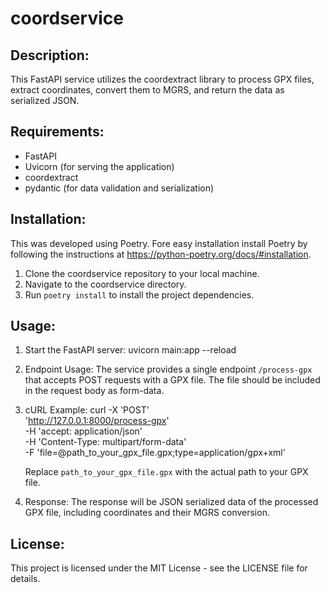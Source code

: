 # coordservice

## Description:
This FastAPI service utilizes the coordextract library to process GPX 
files, extract coordinates, convert them to MGRS, and return the data 
as serialized JSON. 

## Requirements:
- FastAPI
- Uvicorn (for serving the application)
- coordextract 
- pydantic (for data validation and serialization)

## Installation:
This was developed using Poetry. Fore easy installation install Poetry 
by following the instructions at 
https://python-poetry.org/docs/#installation.

1. Clone the coordservice repository to your local machine.
2. Navigate to the coordservice directory.
3. Run `poetry install` to install the project dependencies.

## Usage:
1. Start the FastAPI server:
   uvicorn main:app --reload

2. Endpoint Usage:
   The service provides a single endpoint `/process-gpx` that accepts 
   POST requests with a GPX file. The file should be included in the 
   request body as form-data.

3. cURL Example:
   curl -X 'POST' \
     'http://127.0.0.1:8000/process-gpx' \
     -H 'accept: application/json' \
     -H 'Content-Type: multipart/form-data' \
     -F 'file=@path_to_your_gpx_file.gpx;type=application/gpx+xml'

   Replace `path_to_your_gpx_file.gpx` with the actual path to your 
   GPX file.

4. Response:
   The response will be JSON serialized data of the processed GPX file, 
   including coordinates and their MGRS conversion.

## License:
This project is licensed under the MIT License - see the LICENSE file 
for details.



